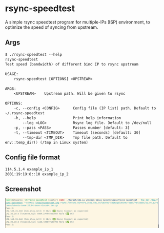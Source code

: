 # rsync-speedtest
A simple rsync speedtest program for multiple-IPs (ISP) environment, to optimize the speed of syncing from upstream.

## Args

```
$ ./rsync-speedtest --help
rsync-speedtest 
Test speed (bandwidth) of different bind IP to rsync upstream

USAGE:
    rsync-speedtest [OPTIONS] <UPSTREAM>

ARGS:
    <UPSTREAM>    Upstream path. Will be given to rsync

OPTIONS:
    -c, --config <CONFIG>      Config file (IP list) path. Default to ~/.rsync-speedtest
    -h, --help                 Print help information
        --log <LOG>            Rsync log file. Default to /dev/null
    -p, --pass <PASS>          Passes number [default: 3]
    -t, --timeout <TIMEOUT>    Timeout (seconds) [default: 30]
        --tmp-dir <TMP_DIR>    Tmp file path. Default to env::temp_dir() (/tmp in Linux system)
```

## Config file format

```
114.5.1.4 example_ip_1
2001:19:19:8::10 example_ip_2
```

## Screenshot

![Screenshot](assets/demo.png)
